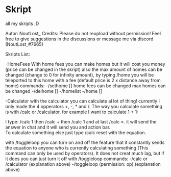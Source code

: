 # Skript
all my skripts ;D

Autor: NoutLost_
Credits: Please do not reupload without permission!
Feel free to give suggestions in the discussions or message me via discord (NoutLost_#7665)

Skripts List:

  -HomeFees
    With home fees you can make homes but it will cost you money (price can be changed in the skript) also the max amount of homes can be changed (change to 0 for infinity amount), by typing /home <name> you will be teleported to this home with a fee (default price is 2 x distance away from home)
      commands:
        -/sethome [<name>] 
              home fees can be changed
              max homes can be changed
        -/delhome [<name>]
        -/homelist
        -/home [<name>]
  
  -Calculator
    with the calculator you can calculate al lot of thing! currently I only made the 4 opperators +, -, * and /. The way you calculate 
    something is with /calc or /calculator, for example I want to calculate 1 + 1:
  
  I type: /calc 1 then /calc + then /calc 1 and at last /calc =. it will send the answer in chat and it will send you and action bar.   
  To calculate something else just type /calc reset with the equation.
  
  with /toggleloop you can turn on and off the feature that it constantly sends the equation to anyone who is currently calculating 
  something (This command can only be used by operators). It does not creat much lag, but if it does you can just turn it off with 
  /toggleloop
      commands:
        -/calc or /calculator (explanation above)
        -/toggleloop (permission: op) (explanation above)
